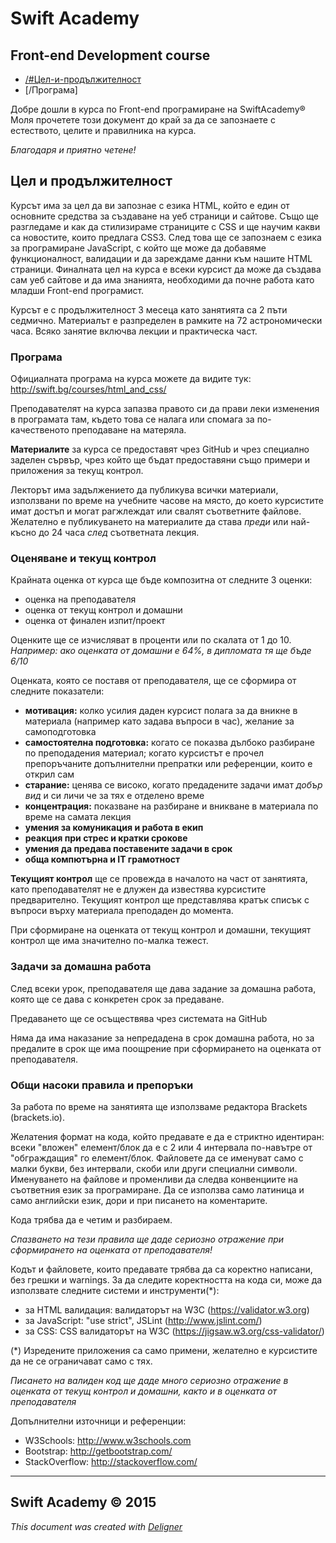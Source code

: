 # Swift Academy

## Front-end Development course

- [/#Цел-и-продължителност](Цел-и-продължителност)
- [/Програма]

Добре дошли в курса по Front-end програмиране на SwiftAcademy&reg;
Моля прочетете този документ до край за да се запознаете с естеството, целите и правилника на курса.

_Благодаря и приятно четене!_

##  Цел и продължителност

Курсът има за цел да ви запознае с езика HTML, който е един от основните средства за създаване на уеб страници и сайтове. Също ще разгледаме и как да стилизираме страниците с CSS и ще научим какви са новостите, които предлага CSS3.
След това ще се запознаем с езика за програмиране JavaScript, с който ще може да добавяме функционалност, валидации и да зареждаме данни към нашите HTML страници. Финалната цел на курса е всеки курсист да може да създава сам уеб сайтове и да има знанията, необходими да почне работа като младши Front-end програмист.

Курсът е с продължителност 3 месеца като занятията са 2 пъти седмично. Материалът е разпределен в рамките на 72 астрономически часа.
Всяко занятие включва лекции и практическа част.

### Програма

Официалната програма на курса можете да видите тук: http://swift.bg/courses/html_and_css/

Преподавателят на курса запазва правото си да прави леки изменения в програмата там, където това се налага или спомага за по-качественото преподаване на матеряла.

**Материалите** за курса се предоставят чрез GitHub и чрез специално заделен сървър, чрез който ще бъдат предоставяни също примери и приложения за текущ контрол.

Лекторът има задължението да публикува всички материали, използвани по време на учебните часове на място, до което курсистите имат достъп и могат рагжлеждат или свалят съответните файлове. Желателно е публикуването на материалите да става _преди_ или най-късно до 24 часа _след_ съответната лекция.

### Оценяване и текущ контрол

Крайната оценка от курса ще бъде композитна от следните 3 оценки:
- оценка на преподавателя
- оценка от текущ контрол и домашни
- оценка от финален изпит/проект

Оценките ще се изчисляват в проценти или по скалата от 1 до 10.
_Например: ако оценката от домашни е 64%, в дипломата тя ще бъде 6/10_

Оценката, която се поставя от преподавателя, ще се сформира от следните показатели:
- **мотивация:** колко усилия даден курсист полага за да вникне в материала (например като задава въпроси в час), желание за самоподготовка
- **самостоятелна подготовка:** когато се показва дълбоко разбиране по преподадения материал; когато курсистът е прочел препоръчаните допълнителни препратки или референции, които е открил сам
- **старание:** ценява се високо, когато предадените задачи имат *добър вид* и си личи че за тях е отделено време
- **концентрация:** показване на разбиране и вникване в материала по време на самата лекция
- **умения за комуникация и работа в екип**
- **реакция при стрес и кратки срокове**
- **умения да предава поставените задачи в срок**
- **обща компютърна и IT грамотност**
 
**Текущият контрол** ще се провежда в началото на част от занятията, като преподавателят не е длужен да известява курсистите предварително. Текущият контрол ще представлява кратък списък с въпроси върху материала преподаден до момента.

При сформиране на оценката от текущ контрол и домашни, текущият контрол ще има значително по-малка тежест.

### Задачи за домашна работа

След всеки урок, преподавателя ще дава задание за домашна работа, която ще се дава с конкретен срок за предаване.

Предаването ще се осъществява чрез системата на GitHub

Няма да има наказание за непредадена в срок домашна работа, но за предалите в срок ще има поощрение при сформирането на оценката от преподавателя.

### Общи насоки правила и препоръки

За работа по време на занятията ще използваме редактора Brackets (brackets.io).

Желатения формат на кода, който предавате е да е стриктно идентиран: всеки "вложен" елемент/блок да е с 2 или 4 интервала по-навътре от "обграждащия" го елемент/блок.
Файловете да се именуват само с малки букви, без интервали, скоби или други специални символи.
Именуването на файлове и променливи да следва конвенциите на съответния език за програмиране. Да се използва само латиница и само английски език, дори и при писането на коментарите.

Кода трябва да е четим и разбираем.

_Спазването на тези правила ще даде сериозно отражение при сформирането на оценката от преподавателя!_

Кодът и файловете, които предавате трябва да са коректно написани, без грешки и warnings.
За да следите коректността на кода си, може да използвате следните системи и инструменти(*):

- за HTML валидация: валидаторът на W3C (https://validator.w3.org)
- за JavaScript: "use strict", JSLint (http://www.jslint.com/)
- за CSS: CSS валидаторът на W3C (https://jigsaw.w3.org/css-validator/)

(*) Изредените приложения са само примени, желателно е курсистите да не се ограничават само с тях.

_Писането на валиден код ще даде много сериозно отражение в оценката от текущ контрол и домашни, както и в оценката от преподавателя_

Допълнителни източници и референции:

- W3Schools: http://www.w3schools.com
- Bootstrap: http://getbootstrap.com/
- StackOverflow: http://stackoverflow.com/

---

## Swift Academy &copy; 2015

_This document was created with [Deligner](http://dillinger.io/)_
